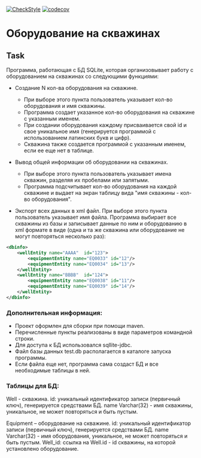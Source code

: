 [![CheckStyle](https://github.com/AlexBugrimov/well-equipment/actions/workflows/checkstyle.yml/badge.svg)](https://github.com/AlexBugrimov/well-equipment/actions/workflows/checkstyle.yml)
[![codecov](https://codecov.io/gh/AlexBugrimov/well-equipment/branch/master/graph/badge.svg?token=4FA2M3UPI5)](https://codecov.io/gh/AlexBugrimov/well-equipment)

# Оборудование на скважинах

## Task
Программа, работающая с БД SQLite, которая организовывает работу с оборудованием на скважинах со следующими функциями:

* Создание N кол-ва оборудования на скважине. 
  * При выборе этого пункта пользователь указывает кол-во оборудования и имя скважины. 
  * Программа создает указанное кол-во оборудования на скважине с указанным именем. 
  * При создании оборудования каждому присваивается свой id и свое уникальное имя (генерируется программой с использованием латинских букв и цифр). 
  * Скважина также создается программой с указанным именем, если ее еще нет в таблице.

* Вывод общей информации об оборудовании на скважинах. 
  * При выборе этого пункта пользователь указывает имена скважин, разделяя их пробелами или запятыми. 
  * Программа подсчитывает кол-во оборудования на каждой скважине и выдает на экран таблицу вида "имя скважины - кол-во оборудования".

* Экспорт всех данных в xml файл.
При выборе этого пункта пользователь указывает имя файла.
Программа выбирает все скважины из базы и записывает данные по ним и оборудованию в xml формате в виде (одна и та же скважина или оборудование не могут повторяться несколько раз):

```xml
<dbinfo>
    <wellEntity name="АААА"  id="123">
        <equipmentEntity name="EQ0033" id="12"/>
        <equipmentEntity name="EQ0034" id="13"/>
    </wellEntity>
    <wellEntity name="BBBB"  id="124">
        <equipmentEntity name="EQ0038" id="11"/>
        <equipmentEntity name="EQ0039" id="14"/>
    </wellEntity>
</dbinfo>
```

### Дополнительная информация:

* Проект оформлен для сборки при помощи maven.
* Перечисленные пункты реализованы в виде параметров командной строки.
* Для доступа к БД использовался sqllite-jdbc.
* Файл базы данных test.db располагается в каталоге запуска программы.
* Если файла еще нет, программа сама создаст БД и все необходимые таблицы в ней.

### Таблицы для БД:

Well - скважина.
id: уникальный идентификатор записи (первичный ключ), генерируется средствами БД.
name Varchar(32) - имя скважины, уникальное, не может повторяться и быть пустым.

Equipment – оборудование на скважине.
id: уникальный идентификатор записи (первичный ключ), генерируется средствами БД.
name Varchar(32) - имя оборудования, уникальное, не может повторяться и быть пустым.
Well_id: ссылка на Well.id - id скважины, на которой установлено оборудование.